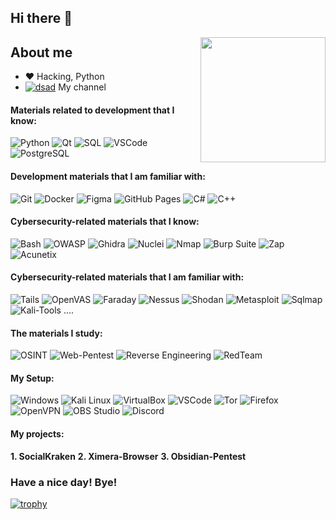 ## Hi there 👋

<img align='right' src='https://user-images.githubusercontent.com/5713670/87202985-820dcb80-c2b6-11ea-9f56-7ec461c497c3.gif' width='200"'>

## About me
- :heart: Hacking, Python
- [![dsad](https://cdn-icons-png.flaticon.com/16/1384/1384060.png)](https://www.youtube.com/channel/UCVrl2OQJrimaaRQV8olYi1w) My channel

 #### Materials related to development that I know:
 <p>
  <img alt="Python" src="https://img.shields.io/badge/Python-14354C.svg?style=flat-square&logo=python&logoColor=white"/>
  <img alt="Qt" src="https://img.shields.io/badge/Qt-%23217346.svg?style=flat-square&logo=Qt&logoColor=white" />
  <img alt="SQL" src="https://custom-icon-badges.herokuapp.com/badge/SQL-025E8C.svg?style=flat-square&logo=database&logoColor=white"/>
  <img alt="VSCode" src="https://img.shields.io/badge/Visual_Studio_Code-0078D4?style=flat-square&logo=visual%20studio%20code&logoColor=white" />
  <img alt="PostgreSQL" src="https://img.shields.io/badge/postgres-%23316192.svg?style=flat-square&logo=postgresql&logoColor=white" />
</p>


#### Development materials that I am familiar with:
  <p>
   <img alt="Git" src="https://img.shields.io/badge/Git-F05032?style=flat-square&logo=git&logoColor=white" />
   <img alt="Docker" src="https://img.shields.io/badge/-Docker-46a2f1?style=flat-square&logo=docker&logoColor=white" />
   <img alt="Figma" src="https://img.shields.io/badge/figma-%23F24E1E.svg?style=flat-square&logo=figma&logoColor=white"/>
   <img alt="GitHub Pages" src="https://img.shields.io/badge/GitHub%20Pages-327FC7.svg?style=flat-square&logo=github&logoColor=white"/>
   <img alt="C#" src="https://img.shields.io/badge/c%23-%23239120.svg?style=flat-square&logo=c-sharp&logoColor=white"/>
   <img alt="C++" src="https://img.shields.io/badge/c++-%2300599C.svg?style=flat-square&logo=c%2B%2B&logoColor=white"/>
 </p>
 
 #### Cybersecurity-related materials that I know:
  <p>
    <img alt="Bash" src="https://img.shields.io/badge/Bash-121011.svg?logo=gnu-bash&logoColor=white"/>
    <img alt="OWASP" src="https://img.shields.io/badge/-OWASP-red.svg?logo=owasp&logoColor=white"/>
    <img src="https://img.shields.io/badge/Ghidra-FF4500?style=flat-square" alt="Ghidra" />
    <img src="https://img.shields.io/badge/Nuclei-B0C4DE?style=flat-square" alt="Nuclei" />
    <img alt="Nmap" src="https://img.shields.io/badge/-Nmap-75D5D5.svg?logo=nmap&logoColor=white"/>
    <img src="https://img.shields.io/badge/Burp%20Suite-FF7F50?style=flat-square" alt="Burp Suite" />
    <img alt="Zap" src="https://img.shields.io/badge/-Zap-078F5F.svg?logo=zap&logoColor=white"/>
    <img alt="Acunetix" src="https://img.shields.io/badge/-Acunetix-0074C7.svg?style=flat-square&logo=acunetix&logoColor=white"/>
  </p>

 #### Cybersecurity-related materials that I am familiar with:
 <p>
  <img alt="Tails" src="https://img.shields.io/badge/Tails%20-56347C?&style=flat-square&logo=tails&logoColor=white">
  <img alt="OpenVAS" src="https://img.shields.io/badge/-OpenVAS-945B00.svg?logo=openvas&logoColor=white"/>
  <img alt="Faraday" src="https://img.shields.io/badge/Faraday-blue?style=flat&logo=Faraday&logoColor=black"/>
  <img alt="Nessus" src="https://img.shields.io/badge/-Nessus-894B00.svg?logo=nessus&logoColor=white"/>
  <img alt="Shodan" src="https://img.shields.io/badge/-Shodan-796E00.svg?logo=shodan&logoColor=white"/>
  <img src="https://img.shields.io/badge/Metasploit-4682B4?style=flat-square" alt="Metasploit" />
  <img alt="Sqlmap" src="https://img.shields.io/badge/-Sqlmap-048A00.svg?logo=sqlmap&logoColor=white"/>
  <img src="https://img.shields.io/badge/Kali--Tools%20....-4682B4?style=flat-square" alt="Kali-Tools ...." />
  
 </p>

  #### The materials I study:
<p>
  <img src="https://img.shields.io/badge/OSINT-2E8B57?style=flat-square" alt="OSINT" />
 <img src="https://img.shields.io/badge/Web--Pentest-4682B4?style=flat-square" alt="Web-Pentest" />
  <img src="https://img.shields.io/badge/Reverse%20Engineering-9370DB?style=flat-square" alt="Reverse Engineering" />
  <img src="https://img.shields.io/badge/RedTeam-DC143C?style=flat-square" alt="RedTeam" />
</p>

 #### My Setup:
 <p>
    <img alt="Windows" src="https://img.shields.io/badge/-Windows-86C8F5.svg?style=flat-square&logo=windows&logoColor=white">
    <img alt="Kali Linux" src="https://img.shields.io/badge/-Kali%20Linux-764ABC.svg?style=flat-square&logo=kali-linux&logoColor=white">
    <img alt="VirtualBox" src="https://img.shields.io/badge/-VirtualBox-008444.svg?style=flat-square&logo=virtualbox&logoColor=white">
    <img alt="VSCode" src="https://img.shields.io/badge/Visual_Studio_Code-0078D4?style=flat-square&logo=visual%20studio%20code&logoColor=white" />
    <img alt="Tor" src="https://img.shields.io/badge/Tor-7D4698?style=flat-square&logo=Tor-Browser&logoColor=white">
    <img alt="Firefox" src="https://img.shields.io/badge/-Firefox-0097E0.svg?style=flat-square&logo=firefox&logoColor=white">
    <img alt="OpenVPN" src="https://img.shields.io/badge/-OpenVPN-9787E0.svg?style=flat-square&logo=openvpn&logoColor=white">
    <img alt="OBS Studio" src="https://img.shields.io/badge/-OBS%20Studio-FF8A00.svg?style=flat-square&logo=obs-studio&logoColor=white">
    <img alt="Discord" src="https://img.shields.io/badge/Discord-%235865F2.svg?style=flat-square&logo=discord&logoColor=white">
 </p>
 
 #### My projects:
  **1. SocialKraken**
  **2. Ximera-Browser**
  **3. Obsidian-Pentest**

### Have a nice day! Bye!
 [![trophy](https://github-profile-trophy.vercel.app/?username=0xHaskar&theme=dracula)](https://github/0xHaskar/)
